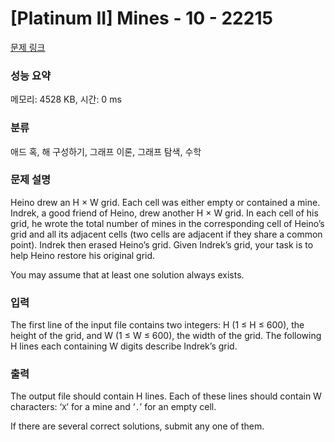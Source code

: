 # [Platinum II] Mines - 10 - 22215 

[문제 링크](https://www.acmicpc.net/problem/22215) 

### 성능 요약

메모리: 4528 KB, 시간: 0 ms

### 분류

애드 혹, 해 구성하기, 그래프 이론, 그래프 탐색, 수학

### 문제 설명

<p>Heino drew an H × W grid. Each cell was either empty or contained a mine. Indrek, a good friend of Heino, drew another H × W grid. In each cell of his grid, he wrote the total number of mines in the corresponding cell of Heino’s grid and all its adjacent cells (two cells are adjacent if they share a common point). Indrek then erased Heino’s grid. Given Indrek’s grid, your task is to help Heino restore his original grid.</p>

<p>You may assume that at least one solution always exists.</p>

### 입력 

 <p>The first line of the input file contains two integers: H (1 ≤ H ≤ 600), the height of the grid, and W (1 ≤ W ≤ 600), the width of the grid. The following H lines each containing W digits describe Indrek’s grid.</p>

### 출력 

 <p>The output file should contain H lines. Each of these lines should contain W characters: ‘<code>X</code>’ for a mine and ‘<code>.</code>’ for an empty cell.</p>

<p>If there are several correct solutions, submit any one of them.</p>

